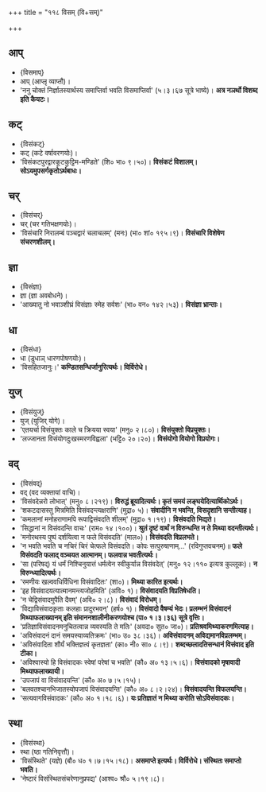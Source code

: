 +++
title = "११८ विसम् (वि+सम्)"

+++

## आप्
- {विसमाप्}
- आप् (आप्लृ व्याप्तौ)।
- 'ननु चोक्तं निर्ज्ञातस्यार्थस्य समाप्तिर्वा भवति विसमाप्तिर्वा' (५।३।६७ सूत्रे भाष्ये)। **अत्र नञर्थो विशब्द इति कैयटः।**

## कट्
- {विसंकट्}
- कट् (कटे वर्षावरणयोः)।
- 'विसंकटपुरद्वारकूटकुट्टिम-मण्डिते' (शि० भा० ९।५०)। **विसंकटं विशालम्। सोऽयमुपसर्गकृतोऽर्थबाधः।**

## चर्
- {विसंचर्}
- चर् (चर गतिभक्षणयोः)।
- 'विसंचारि निरालम्बं पञ्चद्वारं चलाचलम्' (मनः) (भा० शां० १९५।९)। **विसंचारि विशेषेण संचरणशीलम्।**

## ज्ञा
- {विसंज्ञा}
- ज्ञा (ज्ञा अवबोधने)।
- 'आख्यातु नो भवाञ्शीघ्रं विसंज्ञाः स्मेह सर्वशः' (भा० वन० १४२।५३)। **विसंज्ञा भ्रान्ताः।**

## धा
- {विसंधा}
- धा (डुधाञ् धारणपोषणयोः)।
- 'विसहितजानुः।' **कण्डितसन्धिर्जानुरित्यर्थः। विर्विरोधे।**

## युज्
- {विसंयुज्}
- युज् (युजिर् योगे)।
- 'एतयर्चा विसंयुक्तः काले च क्रियया स्वया' (मनु० २।८०)। **विसंयुक्तो विप्रयुक्तः।**
- 'लज्जानता विसंयोगदुःखस्मरणविह्वला' (भट्टि० २०।२०)। **विसंयोगो वियोगो विप्रयोगः।**

## वद्
- {विसंवद्}
- वद् (वद व्यक्तायां वाचि)।
- 'विसंवदेन्नरो लोभात्' (मनु० ८।२१९)। **विरुद्धं ब्रूयादित्यर्थः। कृतं समयं लङ्घयेदित्यार्थिकोऽर्थः।**
- 'शकटदासस्तु मित्रमिति विसंवदन्त्यक्षराणि' (मुद्रा० ५)। **संवादीनि न भवन्ति, विसदृशानि सन्तीत्याह।**
- 'कमलानां मनोहराणामपि रूपाद्विसंवदति शीलम्' (मुद्रा० १।१९)। **विसंवदति भिद्यते।**
- 'सिद्धानां न विसंवदन्ति वाचः' (राम० १४।१००)। **श्रुतं दृष्टं वार्थं न विरुन्धन्ति न ते मिथ्या वदन्तीत्यर्थः।**
- 'मनोरथस्य पुष्पं दर्शयित्वा न फले विसंवदति' (माल०)। **विसंवदति विप्रलभते।**
- 'न भवति भवति च नचिरं चिरं चेत्फले विसंवदति। कोपः सत्पुरुषाणाम्…' (रविगुप्तवचनम्)॥ **फले विसंवदति फलाद् वञ्चयत आत्मानम्। फलवान्न भवतीत्यर्थः।**
- 'सा (परिषद्) यं धर्मं निश्चिनुयात्तं धर्मत्वेन स्वीकुर्यान्न विसंवदेत्' (मनु० १२।११० इत्यत्र कुल्लूकः)। **न विरुन्ध्यादित्यर्थः।**
- 'रमणीयः खल्ववधिर्विधिना विसंवादितः' (शा०)। **मिथ्या कारित इत्यर्थः।**
- 'इह विसंवादयत्यात्मानमन्त्यजोहमिति' (अवि० १)। **विसंवादयति विप्रतिषेधति।**
- 'न चेद्विसंवादमुपैति दैवम्' (अवि० २।८)। **विसंवादं विरोधम्।**
- 'विद्याविसंवादकृताः कलहाः प्रादुरभवन्' (हर्ष० १)। **विसंवादो वैषम्यं भेदः। प्रलम्भनं विसंवादनं मिथ्याफलाख्यानम् इति संमाननशालीनीकरणयोश्च (पा० १।३।३६) सूत्रे वृत्तिः।**
- 'प्रतिज्ञाविसंवादनमनुचितत्वान्न व्यवस्यति ते मतिः' (अवदा० सुत० जा०)। **प्रतिश्रवमिथ्याकरणमित्याह।**
- 'अविसंवादनं दानं समयस्याव्यतिक्रमः' (भा० उ० ३८।३६)। **अविसंवादनम् अविद्यमानविप्रलम्भम्।**
- 'अविसंवादिता शौर्यं भक्तिज्ञत्वं कृतज्ञता' (का० नी० सा० ८।९)। **शब्दच्छलादतिसन्धानं विसंवाद इति टीका।**
- 'अविश्वास्यो हि विसंवादकः स्वेषां परेषां च भवति' (कौ० अ० १३।५।६)। **विसंवादको मृषावादी मिथ्याफलाख्यायी।**
- 'उपजापं वा विसंवादयन्ति' (कौ० अ० ७।५।१५)।
- 'बलवतश्चानभिजातस्योपजापं विसंवादयन्ति' (कौ० अ० ८।२।२४)। **विसंवादयन्ति विफलयन्ति।**
- 'सत्यवागविसंवादकः' (कौ० अ० १।१८।६)। **यः प्रतिज्ञातं न मिथ्या करोति सोऽविसंवादकः।**

## स्था
- {विसंस्था}
- स्था (ष्ठा गतिनिवृत्तौ)।
- 'विसंस्थिते' (यज्ञे) (बौ० ध० १।७।१५।१८)। **असमाप्ते इत्यर्थः। विर्विरोधे। संस्थितः समाप्तो भवति।**
- 'नेष्टारं विसंस्थितसंचरेणानुप्रपद्य' (आश्व० श्रौ० ५।१९।८)।
